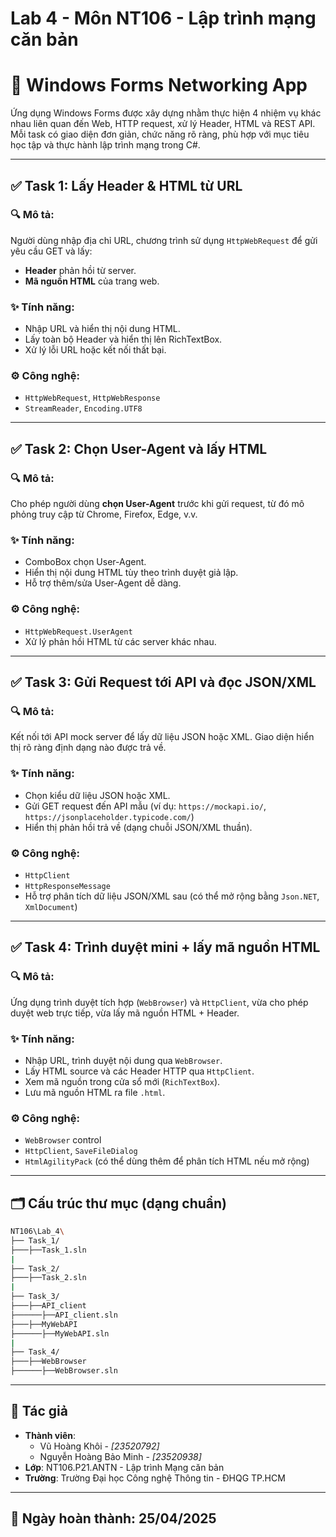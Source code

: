 # Lab 4 - Môn NT106 - Lập trình mạng căn bản

# 📘 Windows Forms Networking App  

Ứng dụng Windows Forms được xây dựng nhằm thực hiện 4 nhiệm vụ khác nhau liên quan đến Web, HTTP request, xử lý Header, HTML và REST API. Mỗi task có giao diện đơn giản, chức năng rõ ràng, phù hợp với mục tiêu học tập và thực hành lập trình mạng trong C#.

---

## ✅ Task 1: Lấy Header & HTML từ URL

### 🔍 Mô tả:
Người dùng nhập địa chỉ URL, chương trình sử dụng `HttpWebRequest` để gửi yêu cầu GET và lấy:
- **Header** phản hồi từ server.
- **Mã nguồn HTML** của trang web.

### ✨ Tính năng:
- Nhập URL và hiển thị nội dung HTML.
- Lấy toàn bộ Header và hiển thị lên RichTextBox.
- Xử lý lỗi URL hoặc kết nối thất bại.

### ⚙️ Công nghệ:
- `HttpWebRequest`, `HttpWebResponse`
- `StreamReader`, `Encoding.UTF8`

---

## ✅ Task 2: Chọn User-Agent và lấy HTML

### 🔍 Mô tả:
Cho phép người dùng **chọn User-Agent** trước khi gửi request, từ đó mô phỏng truy cập từ Chrome, Firefox, Edge, v.v.

### ✨ Tính năng:
- ComboBox chọn User-Agent.
- Hiển thị nội dung HTML tùy theo trình duyệt giả lập.
- Hỗ trợ thêm/sửa User-Agent dễ dàng.

### ⚙️ Công nghệ:
- `HttpWebRequest.UserAgent`
- Xử lý phản hồi HTML từ các server khác nhau.

---

## ✅ Task 3: Gửi Request tới API và đọc JSON/XML

### 🔍 Mô tả:
Kết nối tới API mock server để lấy dữ liệu JSON hoặc XML. Giao diện hiển thị rõ ràng định dạng nào được trả về.

### ✨ Tính năng:
- Chọn kiểu dữ liệu JSON hoặc XML.
- Gửi GET request đến API mẫu (ví dụ: `https://mockapi.io/`, `https://jsonplaceholder.typicode.com/`)
- Hiển thị phản hồi trả về (dạng chuỗi JSON/XML thuần).

### ⚙️ Công nghệ:
- `HttpClient`
- `HttpResponseMessage`
- Hỗ trợ phân tích dữ liệu JSON/XML sau (có thể mở rộng bằng `Json.NET`, `XmlDocument`)

---

## ✅ Task 4: Trình duyệt mini + lấy mã nguồn HTML

### 🔍 Mô tả:
Ứng dụng trình duyệt tích hợp (`WebBrowser`) và `HttpClient`, vừa cho phép duyệt web trực tiếp, vừa lấy mã nguồn HTML + Header.

### ✨ Tính năng:
- Nhập URL, trình duyệt nội dung qua `WebBrowser`.
- Lấy HTML source và các Header HTTP qua `HttpClient`.
- Xem mã nguồn trong cửa sổ mới (`RichTextBox`).
- Lưu mã nguồn HTML ra file `.html`.

### ⚙️ Công nghệ:
- `WebBrowser` control
- `HttpClient`, `SaveFileDialog`
- `HtmlAgilityPack` (có thể dùng thêm để phân tích HTML nếu mở rộng)

---

## 🗂️ Cấu trúc thư mục (dạng chuẩn)

```bash
NT106\Lab_4\
├── Task_1/
├───├──Task_1.sln
|
├── Task_2/
├───├──Task_2.sln
|
├── Task_3/
├───├──API_client
├──────├──API_client.sln
├───├──MyWebAPI
├──────├──MyWebAPI.sln
|
├── Task_4/
├───├──WebBrowser
├──────├──WebBrowser.sln

```
---

## 👤 Tác giả

- **Thành viên**:
  -   Vũ Hoàng Khôi - *[23520792]*
  -   Nguyễn Hoàng Bảo Minh - *[23520938]*   
- **Lớp**: NT106.P21.ANTN - Lập trình Mạng căn bản 
- **Trường**: Trường Đại học Công nghệ Thông tin - ĐHQG TP.HCM

---

## 📅 Ngày hoàn thành: 25/04/2025
